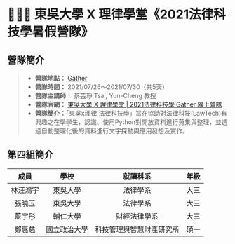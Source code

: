 # 👨🏻‍⚖️ 東吳大學 X 理律學堂《2021法律科技學暑假營隊》
## 營隊簡介
> * **營隊地點：** [Gather](https://reurl.cc/dGOAnD)
> * **營隊時間：** 2021/07/26～2021/07/30（共5天） 
> * **營隊主講師：** 蔡芸琤 Tsai, Yun-Cheng 教授
> * **營隊官網：** [東吳大學 X 理律學堂 | 2021法律科技學 Gather 線上營隊](https://sites.google.com/view/lawtechscu)  
> * **營隊簡介：**「東吳x理律 法律科技學」旨在協助對法律科技(LawTech)有興趣之在學學生，認識、使用Python對開放資料進行蒐集與整理，並透過自動整理化後的資料進行文字探勘與應用發想及實作。

## 第四組簡介
|   成員   |     學校    |       就讀科系        |   年級  |
| :------: | :--------: |   :-------------:   | :-----: |
| 林汪鴻宇 |    東吳大學  |       法律學系        | 大三 |
|  張曉玉  |    東吳大學  |       法律學系        | 大三 |
|  藍宇彤  |    輔仁大學  |      財經法律學系      | 大三 |
|  鄭惠慈  |  國立政治大學 | 科技管理與智慧財產研究所 | 碩一 |
